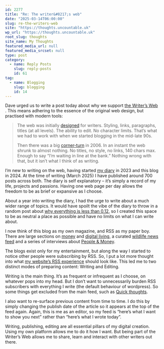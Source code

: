 ```yaml
---
id: 2277
title: "Re: The writer&#8217;s web"
date: "2025-03-14T06:00:00"
slug: re-the-writers-web
site: "https://thoughts.uncountable.uk"
wp_url: "https://thoughts.uncountable.uk"
root_slug: thoughts
site_name: My Thoughts
featured_media_url: null
featured_media_srcset: null
type: post
category:
  - name: Reply Posts
    slug: reply-posts
    id: 61
tag:
  - name: Blogging
    slug: blogging
    id: 14
---
```



<p>Dave urged us to write a post today about why we support <a href="http://scripting.com/2025/03/13/132830.html">the Writer&#8217;s Web</a> .  This means adhering to the essence of the original web design, but practised with modern tools:</p>



<blockquote class="wp-block-quote is-style-plain is-layout-flow wp-block-quote-is-layout-flow is-style-plain--5">
<p>The web was initially <a href="https://www.ietf.org/rfc/rfc1866.txt">designed</a> for writers. Styling, links, paragraphs, titles (at all levels). The ability to edit. No character limits. That&#8217;s what we had to work with when we started blogging in the mid-late 90s. </p>



<p>Then there was a big <a href="http://scripting.com/2016/09/22/tenYearsUsingTwitter.html">corner-turn</a> in 2006. In an instant the web shrunk to almost nothing. No titles, no style, no links, 140 chars max. Enough to say &#8220;I&#8217;m waiting in line at the bank.&#8221; Nothing wrong with that, but it isn&#8217;t what I think of as writing.</p>
</blockquote>



<p>I&#8217;m new to writing on the web, having started <a href="https://diary.uncountable.uk/">my diary</a> in 2023 and this blog in 2024.  At the time of writing (March 2025) I have published around 700 posts across both.  The diary is self explanatory &#8211; it&#8217;s simply a record of my life, projects and passions.   Having one web page per day allows the freedom to be as brief or expansive as I choose.</p>



<p>About a year into writing the diary, I had the urge to write about a much wider range of topics.  It would have spoilt the vibe of the diary to throw in a random post about <a href="https://thoughts.uncountable.uk/everything-is-less-than-0-12/">why everything is less than  0.12</a>, so I created this space to be as neutral a place as possible and have no limits on what I can write about.</p>



<p>I now think of this blog as my own magazine, and RSS as my paper boy.  There are large sections on <a href="/thoughts-on/money/">money</a> and <a href="https://thoughts.uncountable.uk/thoughts-on/digital-life/">digital living</a>, a curated <a href="https://thoughts.uncountable.uk/wildlife-articles/" data-type="post" data-id="146">wildlife news feed</a> and a series of interviews about <a href="https://thoughts.uncountable.uk/people-and-money-new-series/" data-type="post" data-id="1974">People &amp; Money</a>.</p>



<p>The blogs exist only for my entertainment, but along the way I started to notice other people were subscribing by RSS.  So, I put a lot more thought into what <a href="https://thoughts.uncountable.uk/what-to-show-you-next/" data-type="post" data-id="1462">my website&#8217;s RSS experience</a> should look like.  This led me to two distinct modes of preparing content:  Writing and Editing.</p>



<p>Writing is the main thing.  It&#8217;s as frequent or infrequent as I choose, on whatever pops into my head.  But I don&#8217;t want to unnecessarily burden RSS subscribers with everything I write (the default behaviour of wordpress).  So some things get excluded from the main feed, such as <a href="https://thoughts.uncountable.uk/topic/quick-thoughts/" data-type="post_tag" data-id="10">Quick thoughts</a>.</p>



<p>I also want to re-surface previous content from time to time.  I do this by simply changing the publish date of the article so it appears at the top of the feed again.  Again, this is me as an editor, so my feed is &#8220;here&#8217;s what I want to show you next&#8221; rather than &#8220;here&#8217;s what I wrote today&#8221;.</p>



<p>Writing, publishing, editing are all essential pillars of my digital creation.  Using my own platform allows me to do it how I want.  But being part of the Writer&#8217;s Web allows me to share, learn and interact with other writers out there.</p>
